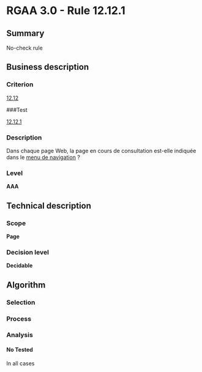 # RGAA 3.0 -  Rule 12.12.1

## Summary

No-check rule

## Business description

### Criterion

[12.12](http://references.modernisation.gouv.fr/referentiel-technique-0#crit-12-12)

###Test

[12.12.1](http://disic.github.io/rgaa_referentiel_en/RGAA3.0_Criteria_English_version_v1.html#test-12-12-1)

### Description

Dans chaque page Web, la page en cours de consultation est-elle indiqu&eacute;e dans le <a href="http://references.modernisation.gouv.fr/referentiel-technique-0#mMenuNav">menu de navigation</a> ?

### Level

**AAA**

## Technical description

### Scope

**Page**

### Decision level

**Decidable**

## Algorithm

### Selection

### Process

### Analysis

#### No Tested 

In all cases
